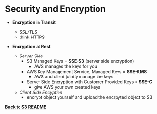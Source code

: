 # Security and Encryption

* **Encryption in Transit**
  * *SSL/TLS*
  * think HTTPS

* **Encryption at Rest**
  * *Server Side*
    * S3 Managed Keys = **SSE-S3** (server side encryption)
      * AWS manages the keys for you
    * AWS Key Management Service, Managed Keys  = **SSE-KMS**
      * AWS and client jointly manage the keys
    * Server Side Encryption with Customer Provided Keys = **SSE-C**
      * give AWS your own created keys
  * *Client Side Encyption*
    * encrypt object yourself and upload the encrpyted object to S3

 [**Back to S3 README**](./README.md)
